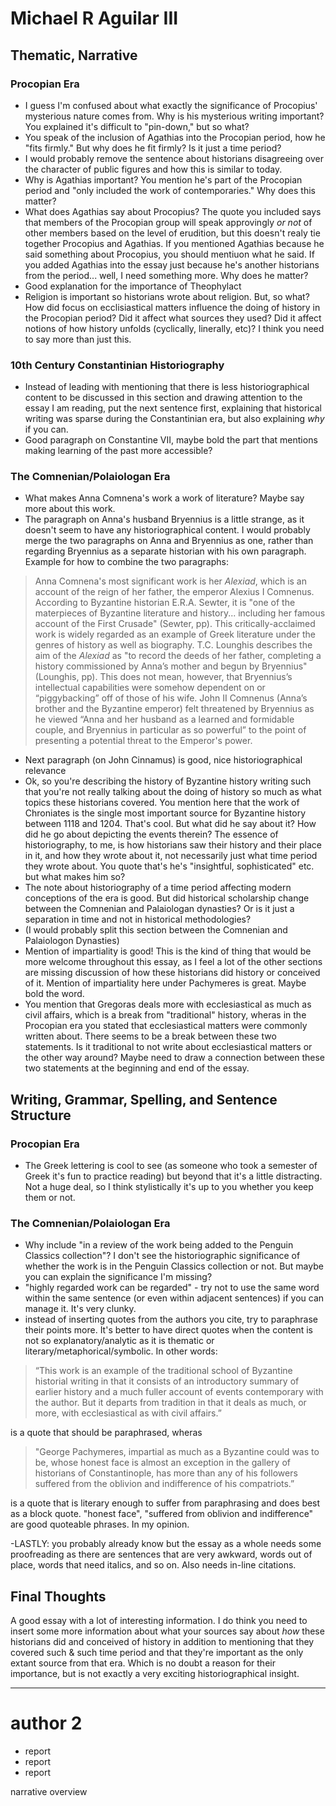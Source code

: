 # Michael R Aguilar III

## Thematic, Narrative

### Procopian Era

- I guess I'm confused about what exactly the significance of Procopius' mysterious nature comes from. Why is his mysterious writing important? You explained it's difficult to "pin-down," but so what?
- You speak of the inclusion of Agathias into the Procopian period, how he "fits firmly." But why does he fit firmly? Is it just a time period?
- I would probably remove the sentence about historians disagreeing over the character of public figures and how this is similar to today.
- Why is Agathias important? You mention he's part of the Procopian period and "only included the work of contemporaries." Why does this matter?
- What does Agathias say about Procopius? The quote you included says that members of the Procopian group will speak approvingly *or not* of other members based on the level of erudition, but this doesn't realy tie together Procopius and Agathias. If you mentioned Agathias because he said something about Procopius, you should mentiuon what he said. If you added Agathias into the essay just because he's another historians from the period... well, I need something more. Why does he matter?
- Good explanation for the importance of Theophylact
- Religion is important so historians wrote about religion. But, so what? How did focus on ecclisiastical matters influence the doing of history in the Procopian period? Did it affect what sources they used? Did it affect notions of how history unfolds (cyclically, linerally, etc)? I think you need to say more than just this.

### 10th Century Constantinian Historiography

- Instead of leading with mentioning that there is less historiographical content to be discussed in this section and drawing attention to the essay I am reading, put the next sentence first, explaining that historical writing was sparse during the Constantinian era, but also explaining *why* if you can.
- Good paragraph on Constantine VII, maybe bold the part that mentions making learning of the past more accessible? 

### The Comnenian/Polaiologan Era

- What makes Anna Comnena's work a work of literature? Maybe say more about this work.
- The paragraph on Anna's husband Bryennius is a little strange, as it doesn't seem to have any historiographical content. I would probably merge the two paragraphs on Anna and Bryennius as one, rather than regarding Bryennius as a separate historian with his own paragraph. Example for how to combine the two paragraphs:

> Anna Comnena's most significant work is her *Alexiad*, which is an account of the reign of her father, the emperor Alexius I Comnenus. According to Byzantine historian E.R.A. Sewter, it is "one of the materpieces of Byzantine literature and history...  including her famous account of the First Crusade" (Sewter, pp). This critically-acclaimed work is widely regarded as an example of Greek literature under the genres of history as well as biography. T.C. Lounghis describes the aim of the  *Alexiad* as "to record the deeds of her father, completing a history commissioned by Anna’s mother and begun by Bryennius" (Lounghis, pp). This does not mean, however, that Bryennius’s intellectual capabilities were somehow dependent on or “piggybacking” off of those of his wife. John II Comnenus (Anna’s brother and the Byzantine emperor) felt threatened by Bryennius as he viewed “Anna and her husband as a learned and formidable couple, and Bryennius in particular as so powerful” to the point of presenting a potential threat to the Emperor's power.

- Next paragraph (on John Cinnamus) is good, nice historiographical relevance
- Ok, so you're describing the history of Byzantine history writing such that you're not really talking about the doing of history so much as what topics these historians covered. You mention here that the work of Chroniates is the single most important source for Byzantine history between 1118 and 1204. That's cool. But what did he say about it? How did he go about depicting the events therein? The essence of historiography, to me, is how historians saw their history and their place in it, and how they wrote about it, not necessarily just what time period they wrote about. You quote that's he's "insightful, sophisticated" etc. but what makes him so?
- The note about historiography of a time period affecting modern conceptions of the era is good. But did historical scholarship change between the Comnenian and Palaiologan dynasties? Or is it just a separation in time and not in historical methodologies?
- (I would probably split this section between the Comnenian and Palaiologon Dynasties)
- Mention of impartiality is good! This is the kind of thing that would be more welcome throughout this essay, as I feel a lot of the other sections are missing discussion of how these historians did history or conceived of it. Mention of impartiality here under Pachymeres is great. Maybe bold the word.
- You mention that Gregoras deals more with ecclesiastical as much as civil affairs, which is a break from "traditional" history, wheras in the Procopian era you stated that ecclesiastical matters were commonly written about. There seems to be a break between these two statements. Is it traditional to not write about ecclesiastical matters or the other way around? Maybe need to draw a connection between these two statements at the beginning and end of the essay.


## Writing, Grammar, Spelling, and Sentence Structure

### Procopian Era
- The Greek lettering is cool to see (as someone who took a semester of Greek it's fun to practice reading) but beyond that it's a little distracting. Not a huge deal, so I think stylistically it's up to you whether you keep them or not.

### The Comnenian/Polaiologan Era
- Why include "in a review of the work being added to the Penguin Classics collection"? I don't see the historiographic significance of whether the work is in the Penguin Classics collection or not. But maybe you can explain the significance I'm missing?
- "highly regarded work can be regarded" - try not to use the same word within the same sentence (or even within adjacent sentences) if you can manage it. It's very clunky.
- instead of inserting quotes from the authors you cite, try to paraphrase their points more. It's better to have direct quotes when the content is not so explanatory/analytic as it is thematic or literary/metaphorical/symbolic. In other words:

> “This work is an example of the traditional school of Byzantine historial writing in that it consists of an introductory summary of earlier history and a much fuller account of events contemporary with the author. But it departs from tradition in that it deals as much, or more, with ecclesiastical as with civil affairs.”

is a quote that should be paraphrased, wheras

> "George Pachymeres, impartial as much as a Byzantine could was to be, whose honest face is almost an exception in the gallery of historians of Constantinople, has more than any of his followers suffered from the oblivion and indifference of his compatriots.”

is a quote that is literary enough to suffer from paraphrasing and does best as a block quote. "honest face", "suffered from oblivion and indifference" are good quoteable phrases. In my opinion.

-LASTLY: you probably already know but the essay as a whole needs some proofreading as there are sentences that are very awkward, words out of place, words that need italics, and so on. Also needs in-line citations.


## Final Thoughts

A good essay with a lot of interesting information. I do think you need to insert some more information about what your sources say about *how* these historians did and conceived of history in addition to mentioning that they covered such & such time period and that they're important as the only extant source from that era. Which is no doubt a reason for their importance, but is not exactly a very exciting historiographical insight.

---


# author 2

- report
- report
- report

narrative overview

